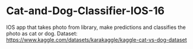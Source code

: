# Cat-and-Dog-Classifier-IOS-16
IOS app that takes photo from library, make predictions and classifies the photo as cat or dog. 
Dataset: https://www.kaggle.com/datasets/karakaggle/kaggle-cat-vs-dog-dataset
